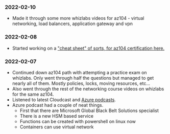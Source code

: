 ### 2022-02-10
- Made it through some more whizlabs videos for az104 - virtual networking, load balancers, application gateway and vpn

### 2022-02-08
- Started working on a ["cheat sheet" of sorts, for az104 certification here.](https://github.com/jamiebeach/100-Days-of-Azure/blob/master/certifications/az-104-Azure-Administrator/cheatsheet.md)

### 2022-02-07
- Continued down az104 path with attempting a practice exam on whizlabs. Only went through half the questions but managed to get nearly all of them. Mostly policies, locks, moving resources, etc...
- Also went through the rest of the networking course videos on whizlabs for the same az104.
- Listened to latest Cloudcast and [Azure podcasts](https://www.podchaser.com/podcasts/the-azure-podcast-725242/episodes/episode-410-fusion-dev-128109256).
- Azure podcast had a couple of neat things. 
  - First that there are Microsoft Global Black Belt Solutions specialist
  - There is a new HSM based service
  - Functions can be created with powershell on linux now
  - Containers can use virtual network
